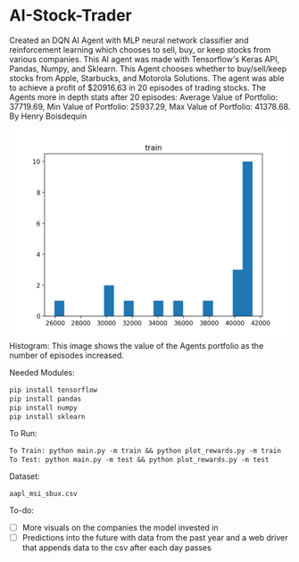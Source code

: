 # AI-Stock-Trader
Created an DQN AI Agent with MLP neural network classifier and reinforcement learning which chooses to sell, buy, or keep stocks from various companies. This AI agent was made with Tensorflow's Keras API, Pandas, Numpy, and Sklearn. This Agent chooses whether to buy/sell/keep stocks from Apple, Starbucks, and Motorola Solutions. The agent was able to achieve a profit of $20916.63 in 20 episodes of trading stocks. The Agents more in depth stats after 20 episodes: Average Value of Portfolio: 37719.69, Min Value of Portfolio: 25937.29, Max Value of Portfolio: 41378.68. By Henry Boisdequin

<img src="test.png">
Histogram: This image shows the value of the Agents portfolio as the number of episodes increased.

Needed Modules:
```
pip install tensorflow
pip install pandas
pip install numpy
pip install sklearn
```

To Run:
```
To Train: python main.py -m train && python plot_rewards.py -m train
To Test: python main.py -m test && python plot_rewards.py -m test
```

Dataset:
```
aapl_msi_sbux.csv
```

To-do:
- [ ] More visuals on the companies the model invested in
- [ ] Predictions into the future with data from the past year and a web driver that appends data to the csv after each day passes

